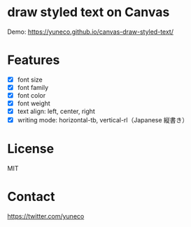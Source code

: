# draw styled text on Canvas 

Demo: 
https://yuneco.github.io/canvas-draw-styled-text/

# Features

- [x] font size
- [x] font family
- [x] font color
- [x] font weight
- [x] text align: left, center, right
- [x] writing mode: horizontal-tb, vertical-rl（Japanese 縦書き）

# License
MIT

# Contact
https://twitter.com/yuneco
